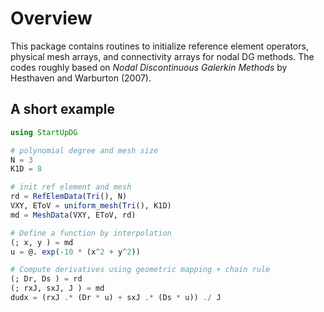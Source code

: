 # Overview

This package contains routines to initialize reference element operators, physical mesh arrays, and connectivity arrays for nodal DG methods. The codes roughly based on *Nodal Discontinuous Galerkin Methods* by Hesthaven and Warburton (2007).

## A short example

```julia
using StartUpDG

# polynomial degree and mesh size
N = 3
K1D = 8

# init ref element and mesh
rd = RefElemData(Tri(), N)
VXY, EToV = uniform_mesh(Tri(), K1D)
md = MeshData(VXY, EToV, rd)

# Define a function by interpolation
(; x, y ) = md
u = @. exp(-10 * (x^2 + y^2))

# Compute derivatives using geometric mapping + chain rule
(; Dr, Ds ) = rd
(; rxJ, sxJ, J ) = md
dudx = (rxJ .* (Dr * u) + sxJ .* (Ds * u)) ./ J
```
